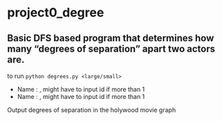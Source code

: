 # project0_degree

## Basic DFS based  program that determines how many “degrees of separation” apart two actors are.

to run `python degrees.py <large/small>`
- Name : <name of an actor1>  ,  might have to input id if more than 1
- Name : <name of actor2> , might have to input id if more than 1

Output degrees of separation in the holywood movie graph
